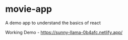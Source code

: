 # movie-app
A demo app to understand the basics of react 

Working Demo - https://sunny-llama-0b4afc.netlify.app/
